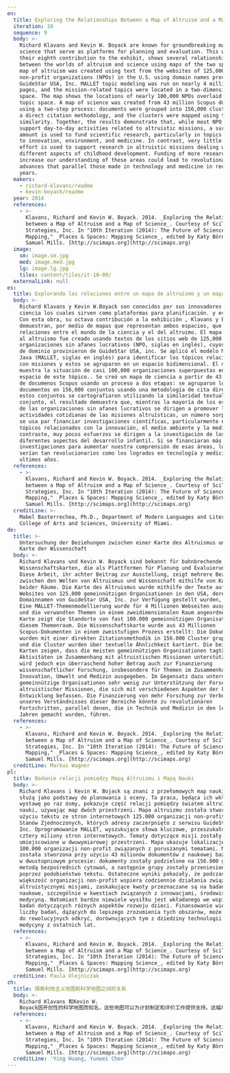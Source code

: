 ```yaml
---
en:
  title: Exploring the Relationships Between a Map of Altruism and a Map of Science
  iteration: 10
  sequence: 9
  body: >-
    Richard Klavans and Kevin W. Boyack are known for groundbreaking maps of
    science that serve as platforms for planning and evaluation. This work,
    their eighth contribution to the exhibit, shows several relationships
    between the worlds of altruism and science using maps of the two spaces. The
    map of altruism was created using text from the websites of 125,000
    non-profit organizations (NPOs) in the U.S. using domain names provided by
    GuideStar USA, Inc. MALLET topic modeling was run on nearly 4 million web
    pages, and the mission-related topics were located in a two-dimensional
    space. The map shows the locations of nearly 100,000 NPOs overlaid on this
    topic space. A map of science was created from 43 million Scopus documents
    using a two-step process: documents were grouped into 156,000 clusters using
    a direct citation methodology, and the clusters were mapped using textual
    similarity. Together, the results demonstrate that, while most NPO efforts
    support day-to-day activities related to altruistic missions, a surprising
    amount is used to fund scientific research, particularly in topics related
    to innovation, environment, and medicine. In contrast, very little NPO
    effort is used to support research in altruistic missions dealing with
    different aspects of childhood development. Funding of more research to
    increase our understanding of these areas could lead to revolutionary
    advances that parallel those made in technology and medicine in recent
    years.
  makers:
    - richard-klavans/readme
    - kevin-boyack/readme
  year: 2014
  references:
    - >-
      Klavans, Richard and Kevin W. Boyack. 2014. _Exploring the Relationships
      between a Map of Altruism and a Map of Science_. Courtesy of SciTech
      Strategies, Inc. In "10th Iteration (2014): The Future of Science
      Mapping," _Places & Spaces: Mapping Science_, edited by Katy Börner and
      Samuel Mills. [http://scimaps.org](http://scimaps.org)
  image:
    sm: image.sm.jpg
    med: image.med.jpg
    lg: image.lg.jpg
    tiles: content/tiles/it-10-09/
  externalLink: null
es:
  title: Explorando las relaciones entre un mapa de altruismo y un mapa de ciencia
  body: >-
    Richard Klavans y Kevin W.Boyack son conocidos por sus innovadores mapas de
    ciencia los cuales sirven como plataformas para planificación. y evaluación.
    Con esta obra, su octava contribución a la exhibición , Klavans y Boyack
    demuestran, por medio de mapas que representan ambos espacios, que existen
    relaciones entre el mundo de la ciencia y el del altruimo. El mapa dedicado
    al altruismo fue creado usando textos de los sitios web de 125,000
    organizaciones sin afanes lucrativos (NPO, siglas en inglés), cuyos nombres
    de dominio provinieron de GuideStar USA, inc. Se aplicó el modelo MAZO, de
    Java (MALLET, siglas en inglés) para identificar los tópicos relacionados
    con misiones y estos se agruparon en un espacio bidimensional. El mapa
    muestra la situación de casi 100,000 organizaciones superpuestas en el
    espacio de este tópico.. Se creó un mapa de ciencia a partir de 43 millones
    de documenos Scopus usando un proceso a dos etapas: se agruparon los
    documentos en 156,000 conjuntos usando una metodología de cita directa, y
    estos conjuntos se cartografiaron utilizando la similaridad textual. En
    conjunto, el resultado demuestra que, mientras la mayoría de los esfuerzos
    de las organizaciones sin afanes lucrativos se dirigen a promover las
    actividades cotidianas de las misiones altruísticas, un número sorprendente
    se usa par financiar investigaciones científicas, particularmente en los
    tópicos relacionados con la innovación, el medio ambiente y la medicina. En
    contraste, muy pocos esfuerzos se dirigen a la investigación de los
    diferentes aspectos del desarrollo infantil. Si se financiaran más
    investigaciones para aumentar nuestra comprensión de esas áreas, los avances
    serían tan revolucionarios como los logrados en tecnología y medicina en los
    ultimos años.
  references:
    - >-
      Klavans, Richard and Kevin W. Boyack. 2014. _Exploring the Relationships
      between a Map of Altruism and a Map of Science_. Courtesy of SciTech
      Strategies, Inc. In "10th Iteration (2014): The Future of Science
      Mapping," _Places & Spaces: Mapping Science_, edited by Katy Börner and
      Samuel Mills. [http://scimaps.org](http://scimaps.org)
  creditLine: >-
    Mabel Basterrechea, Ph.D., Department of Modern Languages and Literatures,
    College of Arts and Sciences, University of Miami.
de:
  title: >-
    Untersuchung der Beziehungen zwischen einer Karte des Altruismus und einer
    Karte der Wissenschaft
  body: >-
    Richard Klavans und Kevin W. Boyack sind bekannt für bahnbrechende
    Wissenschaftskarten, die als Plattformen für Planung und Evaluierung dienen.
    Diese Arbeit, ihr achter Beitrag zur Ausstellung, zeigt mehrere Beziehungen
    zwischen den Welten von Altruismus und Wissenschaft mithilfe von Karten
    beider Räume. Die Karte des Altruismus wurde mithilfe der Texte auf den
    Websites von 125.000 gemeinnützigen Organisationen in den USA, deren
    Domainnamen von GuideStar USA, Inc. zur Verfügung gestellt wurden, erstellt.
    Eine MALLET-Themenmodellierung wurde für 4 Millionen Webseiten ausgeführt,
    und die verwandten Themen in einem zweidimensionalen Raum angeordnet. Die
    Karte zeigt die Standorte von fast 100.000 gemeinnützigen Organisationen in
    diesem Themenraum. Die Wissenschaftskarte wurde aus 43 Millionen
    Scopus-Dokumenten in einem zweistufigen Prozess erstellt: Die Dokumente
    wurden mit einer direkten Zitationsmethodik in 156.000 Cluster gruppiert,
    und die Cluster wurden über textuelle Ähnlichkeit kartiert. Die beiden
    Karten zeigen, dass die meisten gemeinnützigen Organisationen tagtägliche
    Aktivitäten im Zusammenhang mit altruistischen Missionen unterstützen. Es
    wird jedoch ein überraschend hoher Betrag auch zur Finanzierung
    wissenschaftlicher Forschung, insbesondere für Themen im Zusammenhang mit
    Innovation, Umwelt und Medizin ausgegeben. Im Gegensatz dazu unternehmen
    gemeinnützige Organisationen sehr wenig zur Unterstützung der Forschung
    altruistischer Missionen, die sich mit verschiedenen Aspekten der kindlichen
    Entwicklung befassen. Die Finanzierung von mehr Forschung zur Verbesserung
    unseres Verständnisses dieser Bereiche könnte zu revolutionären
    Fortschritten, parallel denen, die in Technik und Medizin in den letzten
    Jahren gemacht wurden, führen.
  references:
    - >-
      Klavans, Richard and Kevin W. Boyack. 2014. _Exploring the Relationships
      between a Map of Altruism and a Map of Science_. Courtesy of SciTech
      Strategies, Inc. In "10th Iteration (2014): The Future of Science
      Mapping," _Places & Spaces: Mapping Science_, edited by Katy Börner and
      Samuel Mills. [http://scimaps.org](http://scimaps.org)
  creditLine: Markus Wagner
pl:
  title: Badanie relacji pomiędzy Mapą Altruizmu i Mapą Nauki
  body: >-
    Richard Klavans i Kevin W. Bojack są znani z przełomowych map nauki, które
    służą jako podstawy do planowania i oceny. Ta praca, będąca ich wkładem w
    wystawę po raz ósmy, pokazuje część relacji pomiędzy światem altruizmu i
    nauki, używając map dwóch przestrzeni. Mapa altruizmu została stworzona przy
    użyciu tekstu ze stron internetowych 125.000 organizacji non-profit ze
    Stanów Zjednoczonych, których adresy zaczerpnięto z serwisu GuideStar USA,
    Inc. Oprogramowanie MALLET, wyszukujące słowa kluczowe, przeszukało niemal
    cztery miliony stron internetowych. Tematy dotyczące misji zostały
    umiejscowione w dwuwymiarowej przestrzeni. Mapa ukazuje lokalizację prawie
    100.000 organizacji non-profit związanych z poruszanymi tematami. Mapa nauki
    została stworzona przy użyciu 43 milionów dokumentów z naukowej bazy Scopus
    w dwustopniowym procesie: dokumenty zostały podzielone na 156.000 grup
    metodą bezpośrednich cytowań, a następnie grupy zostały przeniesione na mapę
    poprzez podobieństwo tekstu. Ostateczne wyniki pokazały, że podczas gdy
    większość organizacji non-profit wspiera codziennie działania związane z
    altruistycznymi misjami, zaskakujące kwoty przeznaczane są na badania
    naukowe, szczególnie w kwestiach związanych z innowacjami, środowiskiem i
    medycyną. Natomiast bardzo niewiele wysiłku jest wkładanego we wspieranie
    badań dotyczących różnych aspektów rozwoju dzieci. Finansowanie większej
    liczby badań, dążących do lepszego zrozumienia tych obszarów, może prowadzić
    do rewolucyjnych odkryć, dorównujących tym z dziedziny technologii i
    medycyny z ostatnich lat.
  references:
    - >-
      Klavans, Richard and Kevin W. Boyack. 2014. _Exploring the Relationships
      between a Map of Altruism and a Map of Science_. Courtesy of SciTech
      Strategies, Inc. In "10th Iteration (2014): The Future of Science
      Mapping," _Places & Spaces: Mapping Science_, edited by Katy Börner and
      Samuel Mills. [http://scimaps.org](http://scimaps.org)
  creditLine: Paula Olejniczak
zh:
  title: 探索利他主义地图和科学地图之间的关系
  body: >-
    Richard Klavans 和Kevin W.
    Boyack因开创性的科学地图而知名，这些地图可以为计划制定和评价工作提供支持。这幅地图是他们为此次展览贡献的第八个作品，它通过两个空间的地图显示了利他主义和科学之间的一些联系。利他主义的地图是使用美国GuideStar公司提供的125,000家非营利性机构（NGOs）网站上的文本构建而成，MALLET话题模型被运行在将近400万个网页上，与目标相关的话题被定位在一个二维空间上。该地图上显示了覆盖在这个话题空间上将近100,000非营利性机构的位置。科学地图是根据4300万篇Scopus的文献创建的，它需要两个步骤：根据直接引文方法将文档划分为156000个簇；根据本文的相似性将这些簇映射到图上。结果显示绝大部分的非营利性机构致力于利他主义使命的日常活动，其中有相当大的比例是用来资助科学研究，尤其是有关创新、环境和医疗方面的主题。相比之下，很少非营利性机构致力于支持文化、体育、教育和宗教等与利他主义使命相关的研究，更多研究的资金用来增强我们对于那些能产生革命性变革的领域的认识，类似于近些年来在技术和医疗领域产生的变革一样。
  references:
    - >-
      Klavans, Richard and Kevin W. Boyack. 2014. _Exploring the Relationships
      between a Map of Altruism and a Map of Science_. Courtesy of SciTech
      Strategies, Inc. In "10th Iteration (2014): The Future of Science
      Mapping," _Places & Spaces: Mapping Science_, edited by Katy Börner and
      Samuel Mills. [http://scimaps.org](http://scimaps.org)
  creditLine: 'Ying Huang, Yunwei Chen'
---
```

